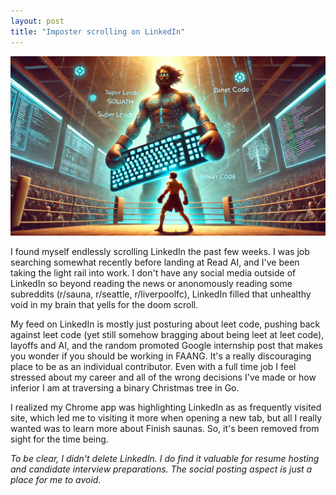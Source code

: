 ```yaml
---
layout: post
title: "Imposter scrolling on LinkedIn"
---
```


![](/images/posts/doomscroll-goliath-keyboard.webp)

I found myself endlessly scrolling LinkedIn the past few weeks. I was job searching somewhat recently before landing at Read AI, and I've been taking the light rail into work. I don't have any social media outside of LinkedIn so beyond reading the news or anonomously reading some subreddits (r/sauna, r/seattle, r/liverpoolfc), LinkedIn filled that unhealthy void in my brain that yells for the doom scroll.

My feed on LinkedIn is mostly just posturing about leet code, pushing back against leet code (yet still somehow bragging about being leet at leet code), layoffs and AI, and the random promoted Google internship post that makes you wonder if you should be working in FAANG. It's a really discouraging place to be as an individual contributor. Even with a full time job I feel stressed about my career and all of the wrong decisions I've made or how inferior I am at traversing a binary Christmas tree in Go.

I realized my Chrome app was highlighting LinkedIn as as frequently visited site, which led me to visiting it more when opening a new tab, but all I really wanted was to learn more about Finish saunas. So, it's been removed from sight for the time being.

_To be clear, I didn't delete LinkedIn. I do find it valuable for resume hosting and candidate interview preparations. The social posting aspect is just a place for me to avoid._